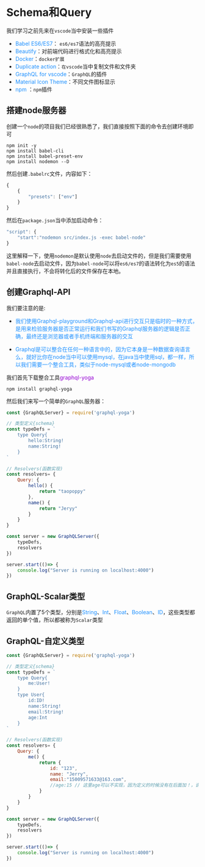 # Schema和Query

我们学习之前先来在`vscode`当中安装一些插件
+ <font color=#1E90FF>Babel ES6/ES7</font>： `es6/es7`语法的高亮提示
+ <font color=#1E90FF>Beautify</font>：对前端代码进行格式化和高亮提示
+ <font color=#1E90FF>Docker</font>：`docker扩展`
+ <font color=#1E90FF>Duplicate action</font>：`在vscode`当中复制文件和文件夹
+ <font color=#1E90FF>GraphQL for vscode</font>：`GraphQL`的插件
+ <font color=#1E90FF>Material Icon Theme</font>：不同文件图标显示
+ <font color=#1E90FF>npm </font>：`npm`插件

## 搭建node服务器
创建一个`node`的项目我们已经很熟悉了，我们直接按照下面的命令去创建环境即可
```shell
npm init -y
npm install babel-cli
npm install babel-preset-env
npm install nodemon --D
```
然后创建`.babelrc`文件，内容如下：
```javascript
{
	{
		"presets": ["env"]
	}
}
```
然后在`package.json`当中添加启动命令：
```javascript
"script": {
	"start":"nodemon src/index.js -exec babel-node"
}
```
这里解释一下，使用`nodemon`是默认使用`node`去启动文件的，但是我们需要使用`babel-node`去启动文件，因为`babel-node`可以将`es6/es7`的语法转化为`es5`的语法并且直接执行，不会将转化后的文件保存在本地。


## 创建Graphql-API
我们要注意的是:
+ <font color=#1E90FF>我们使用Graphql-playground和Graphql-api进行交互只是临时的一种方式，是用来检验服务器是否正常运行和我们书写的Graphql服务器的逻辑是否正确，最终还是浏览器或者手机终端和服务器的交互</font>

+ <font color=#1E90FF>Graphql是可以整合在任何一种语言中的，因为它本身是一种数据查询语言么，就好比你在node当中可以使用mysql，在java当中使用sql，都一样，所以我们需要一个整合工具，类似于node-mysql或者node-mongodb</font>

我们首先下载整合工具<font color=#9400D3>graphql-yoga</font>
```shell
npm install graphql-yoga
```

然后我们来写一个简单的`GraphQL`服务器：
```javascript
const {GraphQLServer} = require('graphql-yoga')

// 类型定义{schema}
const typeDefs = `
	type Query{
		hello:String!
		name:String!
	}
`

// Resolvers(函数实现)
const resolvers= {
	Query: {
		hello() {
			return "taopoppy"
		},
		name() {
			return "Jeryy"
		}
	}
}

const server = new GraphQLServer({
	typeDefs,
	resolvers
})

server.start(()=> {
	console.log("Server is running on localhost:4000")
})
```

## GraphQL-Scalar类型
`GraphQL`内置了5个类型，分别是<font color=#1E90FF>String</font>、<font color=#1E90FF>Int</font>、<font color=#1E90FF>Float</font>、<font color=#1E90FF>Boolean</font>、<font color=#1E90FF>ID</font>，这些类型都返回的单个值，所以都被称为`Scalar`类型

## GraphQL-自定义类型
```javascript
const {GraphQLServer} = require('graphql-yoga')

// 类型定义{schema}
const typeDefs = `
	type Query{
		me:User!
	}
	type User{
		id:ID!
		name:String!
		email:String!
		age:Int
	}
`

// Resolvers(函数实现)
const resolvers= {
	Query: {
		me() {
			return {
				id: "123",
				name: "Jerry",
				email:"15009571633@163.com",
				//age:15 // 这里age可以不实现，因为定义的时候没有在后面加！，说明可以为null
			}
		}
	}
}

const server = new GraphQLServer({
	typeDefs,
	resolvers
})

server.start(()=> {
	console.log("Server is running on localhost:4000")
})
```
